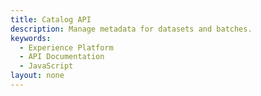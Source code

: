 ```yaml
---
title: Catalog API
description: Manage metadata for datasets and batches.
keywords: 
  - Experience Platform
  - API Documentation
  - JavaScript
layout: none
--- 
```

<RedoclyAPIBlock src="experience-platform-apis/static/swagger-specs/catalog.yaml"/>
